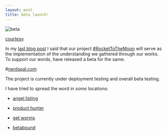 ```yaml
---
layout: post
title: beta launch!
---
```


![beta](http://cdn.meme.am/instances/55389939.jpg)

[courtesy](http://memegenerator.net/instance/55389939)

In my [last blog post](http://blogx.nerdspal.com/nerdspal-launch-plan/#) I said that our project [#RocketToTheMoon](http://nerdspal.com/) will serve as the implementation of the understanding we gathered through our works. To support our words, have released a beta for the same.

#[nerdspal.com](http://nerdspal.com)

The project is currently under deployment testing and overall beta testing. 

I have tried to spread the word in *some* locations:

 - [angel listing](https://angel.co/nerdspal-com)

 - [product hunter](http://www.producthunt.com/tech/nersdpal-com)

 - [get worms](http://getworm.com/startup/nerdspal/)

 - [betabound](http://www.betabound.com/nerdspal-public-beta/)
